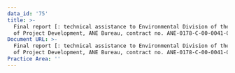 ```yaml
---
data_id: '75'
title: >-
  Final report [: technical assistance to Environmental Division of the Office
  of Project Development, ANE Bureau, contract no. ANE-0178-C-00-0041-00]
Document URL: >-
  Final report [: technical assistance to Environmental Division of the Office
  of Project Development, ANE Bureau, contract no. ANE-0178-C-00-0041-00]
Practice Area: ''
---
```

